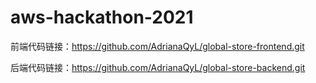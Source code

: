 # aws-hackathon-2021

前端代码链接：https://github.com/AdrianaQyL/global-store-frontend.git

后端代码链接：https://github.com/AdrianaQyL/global-store-backend.git
